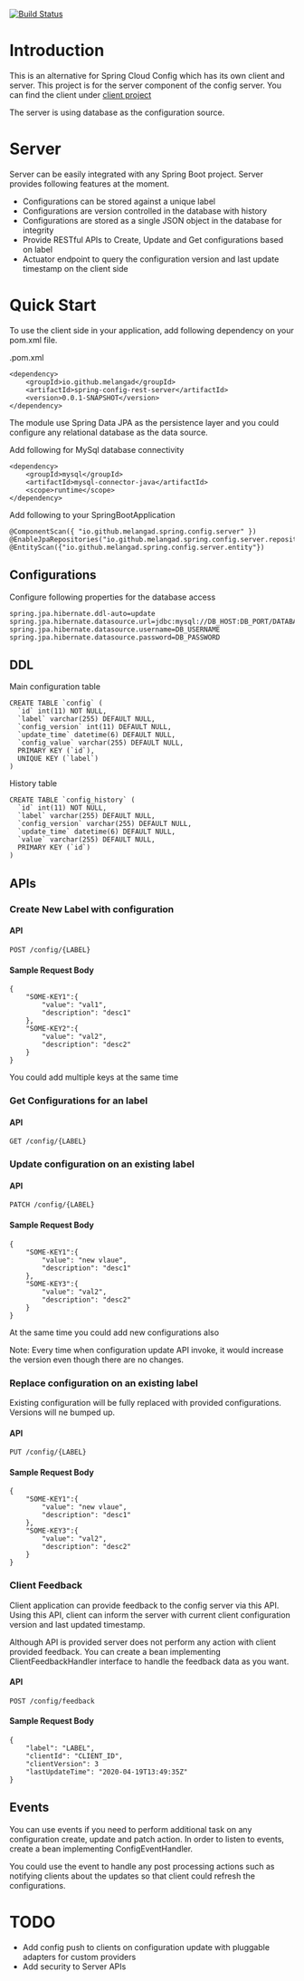 [![Build Status](https://dev.azure.com/melanga0355/Spring%20Config%20Server/_apis/build/status/melangad.spring-config-rest-server?branchName=master)](https://dev.azure.com/melanga0355/Spring%20Config%20Server/_build/latest?definitionId=1&branchName=master)

# Introduction
This is an alternative for Spring Cloud Config which has its own client and server. This project is for the server component of the config server. You can find the client under [client project](https://github.com/melangad/spring-config-rest-client)

The server is using database as the configuration source.

# Server
Server can be easily integrated with any Spring Boot project. Server provides following features at the moment.

* Configurations can be stored against a unique label
* Configurations are version controlled in the database with history
* Configurations are stored as a single JSON object in the database for integrity
* Provide RESTful APIs to Create, Update and Get configurations based on label
* Actuator endpoint to query the configuration version and last update timestamp on the client side

# Quick Start
To use the client side in your application, add following dependency on your pom.xml file.

.pom.xml
```
<dependency>
    <groupId>io.github.melangad</groupId>
    <artifactId>spring-config-rest-server</artifactId>
    <version>0.0.1-SNAPSHOT</version>
</dependency>
```

The module use Spring Data JPA as the persistence layer and you could configure any relational database as the data source.

Add following for MySql database connectivity
```
<dependency>
    <groupId>mysql</groupId>
    <artifactId>mysql-connector-java</artifactId>
    <scope>runtime</scope>
</dependency>
```

Add following to your SpringBootApplication

```
@ComponentScan({ "io.github.melangad.spring.config.server" })
@EnableJpaRepositories("io.github.melangad.spring.config.server.repository")
@EntityScan({"io.github.melangad.spring.config.server.entity"})
```

## Configurations
Configure following properties for the database access
```
spring.jpa.hibernate.ddl-auto=update
spring.jpa.hibernate.datasource.url=jdbc:mysql://DB_HOST:DB_PORT/DATABASE_NAME
spring.jpa.hibernate.datasource.username=DB_USERNAME
spring.jpa.hibernate.datasource.password=DB_PASSWORD
```

## DDL
Main configuration table
```
CREATE TABLE `config` (
  `id` int(11) NOT NULL,
  `label` varchar(255) DEFAULT NULL,
  `config_version` int(11) DEFAULT NULL,
  `update_time` datetime(6) DEFAULT NULL,
  `config_value` varchar(255) DEFAULT NULL,
  PRIMARY KEY (`id`),
  UNIQUE KEY (`label`)
)
```

History table
```
CREATE TABLE `config_history` (
  `id` int(11) NOT NULL,
  `label` varchar(255) DEFAULT NULL,
  `config_version` varchar(255) DEFAULT NULL,
  `update_time` datetime(6) DEFAULT NULL,
  `value` varchar(255) DEFAULT NULL,
  PRIMARY KEY (`id`)
)
```

## APIs
### Create New Label with configuration
#### API
```
POST /config/{LABEL}
```
#### Sample Request Body
```
{
    "SOME-KEY1":{
        "value": "val1",
        "description": "desc1"
    },
    "SOME-KEY2":{
        "value": "val2",
        "description": "desc2"
    }
}
```
You could add multiple keys at the same time

### Get Configurations for an label
#### API
```
GET /config/{LABEL}
```
### Update configuration on an existing label
#### API
```
PATCH /config/{LABEL}
```
#### Sample Request Body
```
{
    "SOME-KEY1":{
        "value": "new vlaue",
        "description": "desc1"
    },
    "SOME-KEY3":{
        "value": "val2",
        "description": "desc2"
    }
}
```
At the same time you could add new configurations also

Note: Every time when configuration update API invoke, it would increase the version even though there are no changes.

### Replace configuration on an existing label
Existing configuration will be fully replaced with provided configurations. Versions will ne bumped up.
#### API
```
PUT /config/{LABEL}
```
#### Sample Request Body
```
{
    "SOME-KEY1":{
        "value": "new vlaue",
        "description": "desc1"
    },
    "SOME-KEY3":{
        "value": "val2",
        "description": "desc2"
    }
}
```

### Client Feedback
Client application can provide feedback to the config server via this API. Using this API, client can inform the server with current client configuration version and last updated timestamp.

Although API is provided server does not perform any action with client provided feedback. You can create a bean implementing ClientFeedbackHandler interface to handle the feedback data as you want.

#### API
```
POST /config/feedback
```
#### Sample Request Body
```
{
    "label": "LABEL",
    "clientId": "CLIENT_ID",
    "clientVersion": 3
    "lastUpdateTime": "2020-04-19T13:49:35Z"
}
```

## Events
You can use events if you need to perform additional task on any configuration create, update and patch action. In order to listen to events, create a bean implementing ConfigEventHandler.

You could use the event to handle any post processing actions such as notifying clients about the updates so that client could refresh the configurations.

# TODO
* Add config push to clients on configuration update with pluggable adapters for custom providers
* Add security to Server APIs
